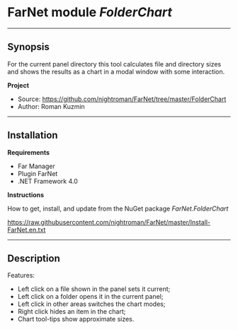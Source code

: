
# FarNet module *FolderChart*

----
## Synopsis

For the current panel directory this tool calculates file and directory sizes
and shows the results as a chart in a modal window with some interaction.

**Project**

 * Source: <https://github.com/nightroman/FarNet/tree/master/FolderChart>
 * Author: Roman Kuzmin

----
## Installation

**Requirements**

 * Far Manager
 * Plugin FarNet
 * .NET Framework 4.0

**Instructions**

How to get, install, and update from the NuGet package *FarNet.FolderChart*

<https://raw.githubusercontent.com/nightroman/FarNet/master/Install-FarNet.en.txt>

----
## Description

Features:

* Left click on a file shown in the panel sets it current;
* Left click on a folder opens it in the current panel;
* Left click in other areas switches the chart modes;
* Right click hides an item in the chart;
* Chart tool-tips show approximate sizes.
